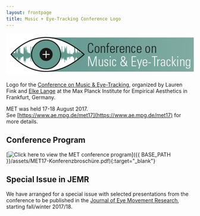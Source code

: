 ```yaml
---
layout: frontpage
title: Music + Eye-Tracking Conference Logo
---
```


[![METimage](../../assets/publpics/METimage.png)](https://lkfink.github.io/pages/publpics/METimage.html)  

Logo for the [Conference on Music & Eye-Tracking](https://www.ae.mpg.de/met17), organized by Lauren Fink and [Elke Lange](https://www.aesthetics.mpg.de/en/the-institute/people/lange.html) at the Max Planck Institute for Empirical Aesthetics in Frankfurt, Germany. <br/>  

MET was held 17-18 August 2017.  
See [https://www.ae.mpg.de/met17](https://www.ae.mpg.de/met17) for more details.


## Conference Program
[![Click here to view the MET conference program](icons16/pdf-icon.png)]({{ BASE_PATH }}/assets/MET17-Konferenzbroschüre.pdf){:target="_blank"}   

## Special Issue in JEMR
We have arranged for a special issue with selected presentations from the conference to be published in the [Journal of Eye Movement Research](http://www.eyemovementresearch.com/), starting fall/winter 2017/18.












